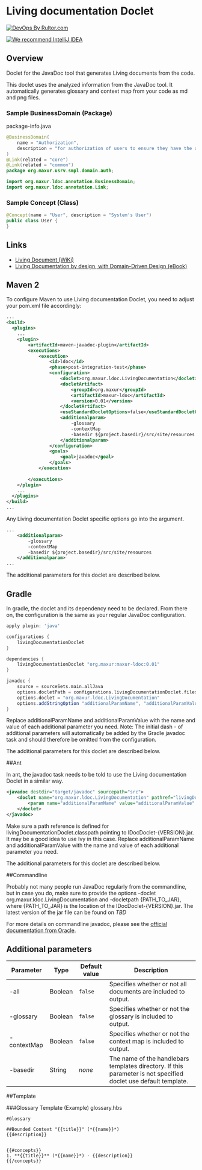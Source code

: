 # Living documentation Doclet

[![DevOps By Rultor.com](http://www.rultor.com/b/myunusov/maxur-ldoc)](http://www.rultor.com/p/myunusov/maxur-ldoc)

[![We recommend IntelliJ IDEA](http://img.teamed.io/intellij-idea-recommend.svg)](https://www.jetbrains.com/idea/)

## Overview

Doclet for the JavaDoc tool that generates Living documents from the code.

This doclet uses the analyzed information from the JavaDoc tool. It automatically generates glossary and context map from your code as md and png files.

### Sample BusinessDomain (Package)

package-info.java

```java
@BusinessDomain(
    name = "Authorization",
    description = "for authorization of users to ensure they have the access control rights (permissions) required to do the actions performed"
)
@Link(related = "core")
@Link(related = "common")
package org.maxur.usrv.smpl.domain.auth;

import org.maxur.ldoc.annotation.BusinessDomain;
import org.maxur.ldoc.annotation.Link;
```

### Sample Concept (Class)

```java
@Concept(name = "User", description = "System's User")
public class User {
}
```

## Links  

* [Living Document (WiKi)](https://en.wikipedia.org/wiki/Living_document)
* [Living Documentation by design, with Domain-Driven Design (eBook)](https://leanpub.com/livingdocumentation)


 
## Maven 2
 
To configure Maven to use Living documentation Doclet, you need to adjust your pom.xml file accordingly: 
 
```xml
...
<build>
  <plugins>
    ...
    <plugin>
        <artifactId>maven-javadoc-plugin</artifactId>
        <executions>
            <execution>
                <id>ldoc</id>
                <phase>post-integration-test</phase>
                <configuration>
                    <doclet>org.maxur.ldoc.LivingDocumentation</doclet>
                    <docletArtifact>
                        <groupId>org.maxur</groupId>
                        <artifactId>maxur-ldoc</artifactId>
                        <version>0.01</version>
                    </docletArtifact>
                    <useStandardDocletOptions>false</useStandardDocletOptions>
                    <additionalparam>
                        -glossary
                        -contextMap
                        -basedir ${project.basedir}/src/site/resources
                    </additionalparam>
                </configuration>
                <goals>
                    <goal>javadoc</goal>
                </goals>
            </execution>
    
        </executions>
    </plugin>
    ...
  </plugins>
</build>
...    
```


Any Living documentation Doclet specific options go into the <additionalparam> argument. 

```xml
...
    <additionalparam>
        -glossary
        -contextMap
        -basedir ${project.basedir}/src/site/resources
    </additionalparam>
...
```
The additional parameters for this doclet are described below.

## Gradle

In gradle, the doclet and its dependency need to be declared. From there on, the configuration is the same as your regular JavaDoc configuration.

```groovy
apply plugin: 'java'

configurations {
    livingDocumentationDoclet
}

dependencies {
    livingDocumentationDoclet "org.maxur:maxur-ldoc:0.01"
}

javadoc {
    source = sourceSets.main.allJava
    options.docletPath = configurations.livingDocumentationDoclet.files.asType(List)
    options.doclet = "org.maxur.ldoc.LivingDocumentation"
    options.addStringOption "additionalParamName", "additionalParamValue"
}
```

Replace additionalParamName and additionalParamValue with the name and value of each additional parameter you need.
Note: The initial dash - of additional parameters will automatically be added by the Gradle javadoc task and should therefore be omitted from the configuration.

The additional parameters for this doclet are described below.



##Ant

In ant, the javadoc task needs to be told to use the Living documentation Doclet in a similar way.

```xml
<javadoc destdir="target/javadoc" sourcepath="src">
    <doclet name="org.maxur.ldoc.LivingDocumentation" pathref="livingDocumentationDoclet.classpath"> 
        <param name="additionalParamName" value="additionalParamValue" />
    </doclet>
</javadoc>
```
Make sure a path reference is defined for livingDocumentationDoclet.classpath pointing to lDocDoclet-{VERSION}.jar. It may be a good idea to use Ivy in this case.
Replace additionalParamName and additionalParamValue with the name and value of each additional parameter you need.

The additional parameters for this doclet are described below.


##Commandline

Probably not many people run JavaDoc regularly from the commandline, but in case you do, make sure to provide the options -doclet org.maxur.ldoc.LivingDocumentation and -docletpath {PATH_TO_JAR}, where {PATH_TO_JAR} is the location of the lDocDoclet-{VERSION}.jar.
The latest version of the jar file can be found on *TBD*

For more details on commandline javadoc, please see the [official documentation from Oracle](http://docs.oracle.com/javase/1.5.0/docs/tooldocs/windows/javadoc.html).

## Additional parameters
                                                                                                           
| Parameter      | Type     | Default value | Description |
|----------------|----------|---------------|-------------|                                                                                                              
| -all           | Boolean  | `false`       | Specifies whether or not all documents are included to output.|
| -glossary      | Boolean  | `false`       | Specifies whether or not the glossary is included to output.|
| -contextMap    | Boolean  | `false`       | Specifies whether or not the context map is included to output.|
| -basedir       | String   | _none_        | The name of the handlebars templates directory. If this parameter is not specified doclet use default template.|


##Template

###Glossary Template (Example)
glossary.hbs
```text
#Glossary

##Bounded Context "{{title}}" (*{{name}}*)
{{description}}


{{#concepts}}
1. **{{title}}** (*{{name}}*) - {{description}}
{{/concepts}}
```